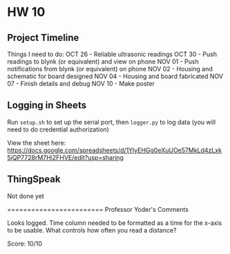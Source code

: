 # HW 10

## Project Timeline
Things I need to do:
OCT 26 - Reliable ultrasonic readings
OCT 30 - Push readings to blynk (or equivalent) and view on phone
NOV 01 - Push notifications from blynk (or equivalent) on phone
NOV 02 - Housing and schematic for board designed
NOV 04 - Housing and board fabricated
NOV 07 - Finish details and debug
NOV 10 - Make poster

## Logging in Sheets

Run `setup.sh` to set up the serial port, then `logger.py` to log data (you will need to do credential authorization)

View the sheet here: https://docs.google.com/spreadsheets/d/1YlyEHGg0eXuUOe57MkLd4zLxk5jQP7728rM7Hi2FHVE/edit?usp=sharing

## ThingSpeak

Not done yet

========================
Professor Yoder's Comments

Looks logged.  Time column needed to be formatted as a time for the x-axis to be usable.
What controls how often you read a distance?

Score:  10/10